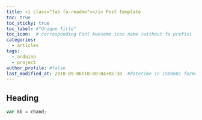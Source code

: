 ```yaml
---
title: <i class="fab fa-readme"></i> Post template
toc: true
toc_sticky: true
toc_label: #"Unique Title"
toc_icon:  # corresponding Font Awesome icon name (without fa prefix)
categories:
  - articles
tags:
  - arduino
  - project
author_profile: #false
last_modified_at: 2018-09-06T10:00:04+05:30  #datetime in ISO8601 format
---
```



## Heading 

```javascript
var kb = chand;
```

